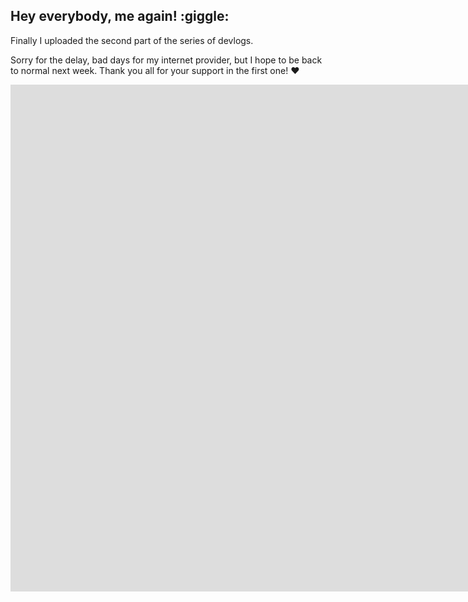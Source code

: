 ## Hey everybody, me again! :giggle:

Finally I uploaded the second part of the series of devlogs.

Sorry for the delay, bad days for my internet provider, but I hope to be back to normal next week. Thank you all for your support in the first one! ❤️

<div class="image-container">
<iframe width="1864" height="811" src="https://www.youtube.com/embed/e7hdXCT7SpY?list=PLpQxaRq1YhUbjFWRKlXaAvTBrtjyC8YIw" title="Mainasutto Devlog - Enemies &amp; Hitboxes" frameborder="0" allow="accelerometer; autoplay; clipboard-write; encrypted-media; gyroscope; picture-in-picture; web-share" referrerpolicy="strict-origin-when-cross-origin" allowfullscreen></iframe>
</div>

